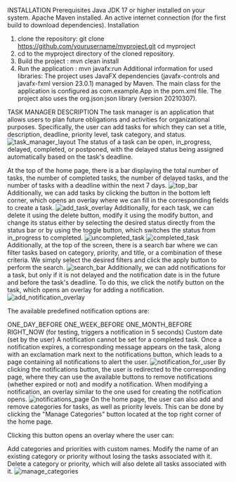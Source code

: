 INSTALLATION 
Prerequisites
Java JDK 17 or higher installed on your system.
Apache Maven installed.
An active internet connection (for the first build to download dependencies).
Installation
1) clone the repository:
git clone https://github.com/yourusername/myproject.git
cd myproject
2) cd to the myproject directory of the cloned repository.
3) Build the project :
mvn clean install
4) Run the application :
mvn javafx:run
Additional information for used libraries:
The project uses JavaFX dependencies (javafx-controls and javafx-fxml version 23.0.1) managed by Maven.
The main class for the application is configured as com.example.App in the pom.xml file.
The project also uses the org.json:json library (version 20210307).


TASK MANAGER DESCRIPTION
The task manager is an application that allows users to plan future obligations and activities for organizational purposes. Specifically, the user can add tasks for which they can set a title, description, deadline, priority level, task category, and status.
![task_manager_layout](https://github.com/user-attachments/assets/b8b58f38-b0e4-41fb-a36a-10bf0fa5b8ce)
The status of a task can be open, in_progress, delayed, completed, or postponed, with the delayed status being assigned automatically based on the task's deadline.

At the top of the home page, there is a bar displaying the total number of tasks, the number of completed tasks, the number of delayed tasks, and the number of tasks with a deadline within the next 7 days.
![top_bar](https://github.com/user-attachments/assets/af3c52eb-f635-4c2c-a7fe-83a245d641e6)
Additionally, we can add tasks by clicking the button in the bottom left corner, which opens an overlay where we can fill in the corresponding fields to create a task.
![add_task_overlay](https://github.com/user-attachments/assets/6b42506a-d7b7-4dae-99e0-0dd321567abc)
Additionally, for each task, we can delete it using the delete button, modify it using the modify button, and change its status either by selecting the desired status directly from the status bar or by using the toggle button, which switches the status from in_progress to completed.
![uncompleted_task](https://github.com/user-attachments/assets/ff3603b2-19b6-4df6-a244-543cf49014eb)
![completed_task](https://github.com/user-attachments/assets/9fd62b2c-1164-40b3-917e-9f7e33e4d3c2)
Additionally, at the top of the screen, there is a search bar where we can filter tasks based on category, priority, and title, or a combination of these criteria. We simply select the desired filters and click the apply button to perform the search.
![search_bar](https://github.com/user-attachments/assets/10fc3795-869a-4dcd-a764-94502db3c03c)
Additionally, we can add notifications for a task, but only if it is not delayed and the notification date is in the future and before the task's deadline. To do this, we click the notify button on the task, which opens an overlay for adding a notification.
![add_notification_overlay](https://github.com/user-attachments/assets/33e37f71-10e9-4d9e-9cef-aebbbef5dcb8)

The available predefined notification options are:

ONE_DAY_BEFORE
ONE_WEEK_BEFORE
ONE_MONTH_BEFORE
RIGHT_NOW (for testing, triggers a notification in 5 seconds)
Custom date (set by the user)
A notification cannot be set for a completed task. Once a notification expires, a corresponding message appears on the task, along with an exclamation mark next to the notifications button, which leads to a page containing all notifications to alert the user.
![notification_for_user](https://github.com/user-attachments/assets/b637debf-8ed9-4d12-9813-a3b2a95bc04d)
By clicking the notifications button, the user is redirected to the corresponding page, where they can use the available buttons to remove notifications (whether expired or not) and modify a notification. When modifying a notification, an overlay similar to the one used for creating the notification opens.
![notifications_page](https://github.com/user-attachments/assets/ef4ddf46-582d-4a86-80c1-5008ec76d041)
On the home page, the user can also add and remove categories for tasks, as well as priority levels. This can be done by clicking the "Manage Categories" button located at the top right corner of the home page.

Clicking this button opens an overlay where the user can:

Add categories and priorities with custom names.
Modify the name of an existing category or priority without losing the tasks associated with it.
Delete a category or priority, which will also delete all tasks associated with it.
![manage_categories](https://github.com/user-attachments/assets/da2fcbdc-2462-4022-95c2-1ecdfe0f8c59)

